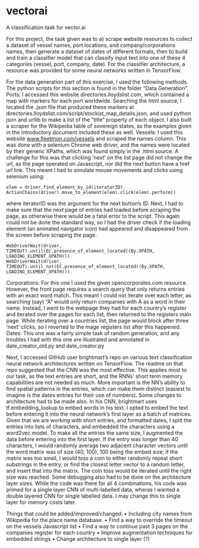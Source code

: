 # vectorai

A classification task for vector.ai

For this project, the task given was to a) scrape website resources to collect a dataset of vessel names, port locations, and company/corporations names, then generate a dataset of dates of different formats, then b) build and train a classifier model that can classify input text into one of these 4 categories (vessel, port, company, date). For the classifier architecture, a resource was provided for some neural networks written in TensorFlow.

For the data generation part of this exercise, I used the following methods. The python scripts for this section is found in the folder “Data Generation”.
Ports: I accessed this website directories.lloydslist.com, which contained a map with markers for each port worldwide. Searching the html source, I located the .json file that produced these markers at directories.lloydslist.com/script/stockist_map_details.json, and used python json and urllib to make a list of the “title” property of each object. I also built a scraper for the Wikipedia table of sovereign states, as the examples given in the introductory document included these as well.
Vessels: I used this website www.fleetmon.com/vessels and scraped the names column. This was done with a selenium Chrome web driver, and the names were located by their generic XPaths, which was found simply in the .html source. A challenge for this was that clicking ‘next’ on the list page did not change the url, as the page operated on Javascript, nor did the next button have a href url link. This meant I had to simulate mouse movements and clicks using selenium using:

    elem = driver.find_element_by_id(iteratorID)
    ActionChains(driver).move_to_element(elem).click(elem).perform()

where iteratorID was the argument for the next button’s ID. Next, I had to make sure that the next page of entries had loaded before scraping the page, as otherwise there would be a fatal error to the script. This again could not be done the standard way, so I had the driver check if the loading element (an animated navigator icon) had appeared and disappeared from the screen before scraping the page.

    WebDriverWait(driver, TIMEOUT).until(EC.presence_of_element_located((By.XPATH, LOADING_ELEMENT_XPATH)))
    WebDriverWait(driver, TIMEOUT).until_not(EC.presence_of_element_located((By.XPATH, LOADING_ELEMENT_XPATH)))

Corporations: For this one I used the given opencorporates.com resource. However, the front page requires a search query that only returns entries with an exact word match. This meant I could not iterate over each letter, as searching (say) “A” would only return companies with A as a word in their name. Instead, I went to the webpage they had for each country’s register and iterated over the pages for each list, then returned to the registers main page. While iterating over a countries list, the page would block after three ‘next’ clicks, so I reverted to the mage registers list after this happened.
Dates: This one was a fairly simple task of random generation, and any troubles I had with this one are illustrated and annotated in date_creator_old.py and date_creator.py

Next, I accessed GitHub user brightmart’s repo on various text classification neural network architectures written on TensorFlow. The readme on that repo suggested that the CNN was the most effective. This applies most to our task, as the text entries are short, and the RNNs’ short term memory capabilities are not needed as much. More important is the NN’s ability to find spatial patterns in the entries, which can make them distinct (easiest to imagine is the dates entries for their use of numbers).
Some changes to architecture had to be made also. In his CNN, brightmart uses tf.embedding_lookup to embed words in his text. I opted to embed the text before entering it into the neural network’s first layer as a batch of matrices. Given that we are working with short entries, and formatted dates, I split the entries into lists of characters, and embedded the characters using a word2vec model. To make all the entries the same size, I augmented the data before entering into the first layer. If the entry was longer than 40 characters, I would randomly average two adjacent character vectors until the word matrix was of size (40, 100), 100 being the embed size; if the matrix was too small, I would toss a coin to either randomly repeat short substrings in the entry, or find the closest letter vector to a random letter, and insert that into the matrix. The coin toss would be iterated until the right size was reached.
Some debugging also had to be done on the architecture layer sizes. While the code was there for all 4 combinations, his code was primed for a single layer CNN of multi-labelled data, wheras I wanted a double layered CNN for single labelled data. I may change this to single layer for memory costs later.

Things that could be added/improved/changed:
•	Including city names from Wikipedia for the place name database.
•	Find a way to override the timeout on the vessels Javascript list
•	Find a way to continue past 3 pages on the companies register for each country
•	Improve augmentation techniques for embedded strings
•	Change architecture to single layer (?)
 